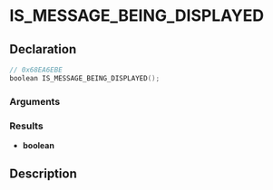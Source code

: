 # IS_MESSAGE_BEING_DISPLAYED

## Declaration
```cpp
// 0x68EA6EBE
boolean IS_MESSAGE_BEING_DISPLAYED();
```

### Arguments

### Results
- **boolean**

## Description
